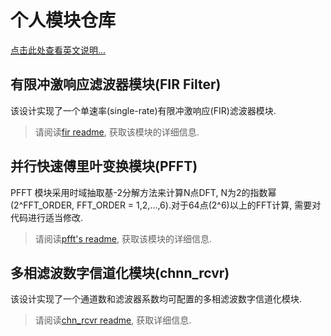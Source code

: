 # 个人模块仓库

[点击此处查看英文说明...](./README.md)

## 有限冲激响应滤波器模块(FIR Filter)

该设计实现了一个单速率(single-rate)有限冲激响应(FIR)滤波器模块.

> 请阅读[fir readme](./fir/readme_zh.md), 获取该模块的详细信息.

## 并行快速傅里叶变换模块(PFFT)

PFFT 模块采用时域抽取基-2分解方法来计算N点DFT, N为2的指数幂(2^FFT_ORDER, FFT_ORDER = 1,2,...,6).对于64点(2^6)以上的FFT计算, 需要对代码进行适当修改.

> 请阅读[pfft's readme](./pfft/readme_zh.md), 获取该模块的详细信息.


## 多相滤波数字信道化模块(chnn_rcvr)

该设计实现了一个通道数和滤波器系数均可配置的多相滤波数字信道化模块.

> 请阅读[chn_rcvr readme](./chnn_rcvr/readme_zh.md), 获取详细信息.

